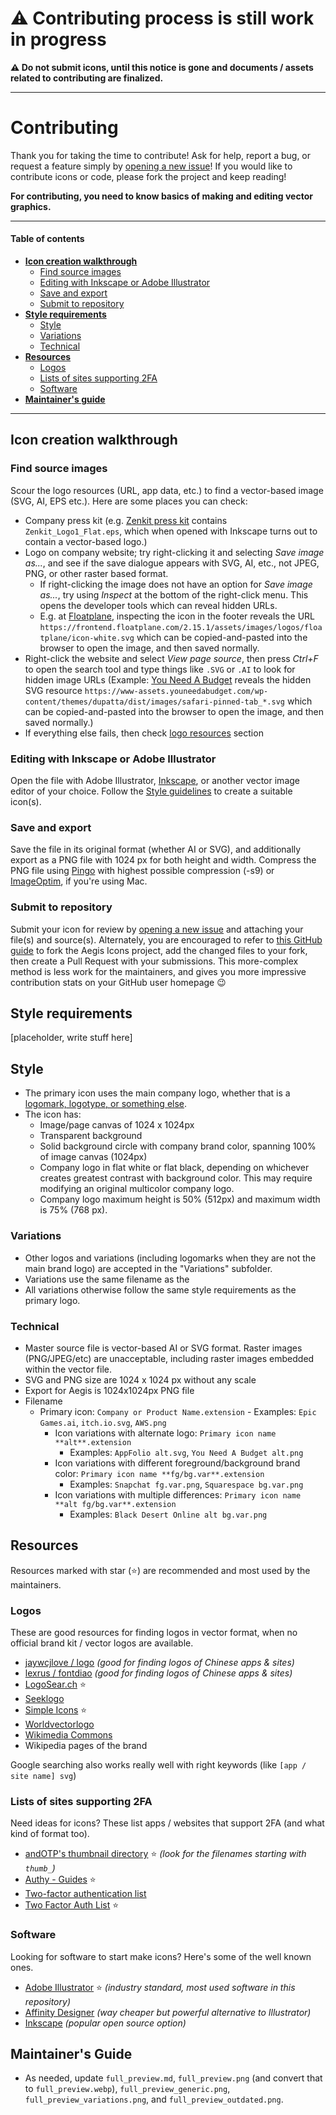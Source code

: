 # ⚠ Contributing process is still work in progress
**⚠ Do not submit icons, until this notice is gone and documents / assets related to contributing are finalized.**

----

# Contributing
Thank you for taking the time to contribute! Ask for help, report a bug, or request a feature simply by [opening a new issue](https://github.com/krisu5/aegis-icons/issues)! If you would like to contribute icons or code, please fork the project and keep reading!

**For contributing, you need to know basics of making and editing vector graphics.**

---

#### Table of contents
- [**Icon creation walkthrough**](#icon-creation-walkthrough)
  - [Find source images](#find-source-images)
  - [Editing with Inkscape or Adobe Illustrator](#editing-with-inkscape-or-adobe-illustrator)
  - [Save and export](#save-and-export)
  - [Submit to repository](#submit-to-repository)
- [**Style requirements**](#style-requirements)
  - [Style](#style)
  - [Variations](#variations)
  - [Technical](#technical)
- [**Resources**](#resources)
  - [Logos](#logos)
  - [Lists of sites supporting 2FA](#lists-of-sites-supporting-2fa)
  - [Software](#software)
- [**Maintainer's guide**](#maintainers-guide)

---

## Icon creation walkthrough

### Find source images
Scour the logo resources (URL, app data, etc.) to find a vector-based image (SVG, AI, EPS etc.). Here are some places you can check:
- Company press kit (e.g. [Zenkit press kit](https://zenkit.com/en/press-kit/) contains `Zenkit_Logo1_Flat.eps`, which when opened with Inkscape turns out to contain a vector-based logo.)
- Logo on company website; try right-clicking it and selecting *Save image as...*, and see if the save dialogue appears with SVG, AI, etc., not JPEG, PNG, or other raster based format.
  - If right-clicking the image does not have an option for *Save image as...*, try using *Inspect* at the bottom of the right-click menu. This opens the developer tools which can reveal hidden URLs.
  - E.g. at [Floatplane](https://www.floatplane.com), inspecting the icon in the footer reveals the URL `https://frontend.floatplane.com/2.15.1/assets/images/logos/floatplane/icon-white.svg` which can be copied-and-pasted into the browser to open the image, and then saved normally.
- Right-click the website and select *View page source*, then press *Ctrl+F* to open the search tool and type things like `.SVG` or `.AI` to look for hidden image URLs (Example: [You Need A Budget](https://www.youneedabudget.com) reveals the hidden SVG resource `https://www-assets.youneedabudget.com/wp-content/themes/dupatta/dist/images/safari-pinned-tab_*.svg` which can be copied-and-pasted into the browser to open the image, and then saved normally.)
- If everything else fails, then check [logo resources](#logos) section

### Editing with Inkscape or Adobe Illustrator
Open the file with Adobe Illustrator, [Inkscape](https://inkscape.org), or another vector image editor of your choice. Follow the [Style guidelines](#style-guidelines) to create a suitable icon(s).

### Save and export
Save the file in its original format (whether AI or SVG), and additionally export as a PNG file with 1024 px for both height and width. Compress the PNG file using [Pingo](https://css-ig.net/pingo) with highest possible compression (-s9) or [ImageOptim](https://imageoptim.com/mac), if you're using Mac.

### Submit to repository
Submit your icon for review by [opening a new issue](https://github.com/krisu5/aegis-icons/issues) and attaching your file(s) and source(s). Alternately, you are encouraged to refer to [this GitHub guide](https://guides.github.com/activities/contributing-to-open-source) to fork the Aegis Icons project, add the changed files to your fork, then create a Pull Request with your submissions. This more-complex method is less work for the maintainers, and gives you more impressive contribution stats on your GitHub user homepage 😉

## Style requirements
[placeholder, write stuff here]

## Style
- The primary icon uses the main company logo, whether that is a [logomark, logotype, or something else](https://blog.designcrowd.com/article/997/logo-logomark-logotype-whats-the-difference-and-what-do-you-need).
- The icon has:
  - Image/page canvas of 1024 x 1024px
  - Transparent background
  - Solid background circle with company brand color, spanning 100% of image canvas (1024px)
  - Company logo in flat white or flat black, depending on whichever creates greatest contrast with background color. This may require modifying an original multicolor company logo.
  - Company logo maximum height is 50% (512px) and maximum width is 75% (768 px).

### Variations
- Other logos and variations (including logomarks when they are not the main brand logo) are accepted in the "Variations" subfolder.
- Variations use the same filename as the
- All variations otherwise follow the same style requirements as the primary logo.

### Technical
  - Master source file is vector-based AI or SVG format. Raster images (PNG/JPEG/etc) are unacceptable, including raster images embedded within the vector file.
  - SVG and PNG size are 1024 x 1024 px without any scale
  - Export for Aegis is 1024x1024px PNG file
  - Filename
    - Primary icon: `Company or Product Name.extension`
          - Examples: `Epic Games.ai`, `itch.io.svg`, `AWS.png`
        - Icon variations with alternate logo: `Primary icon name **alt**.extension`
          - Examples: `AppFolio alt.svg`, `You Need A Budget alt.png`
        - Icon variations with different foreground/background brand color: `Primary icon name **fg/bg.var**.extension`
          - Examples: `Snapchat fg.var.png`, `Squarespace bg.var.png`
        - Icon variations with multiple differences: `Primary icon name **alt fg/bg.var**.extension`
          - Examples: `Black Desert Online alt bg.var.png`

## Resources
Resources marked with star (⭐) are recommended and most used by the maintainers.

### Logos
These are good resources for finding logos in vector format, when no official brand kit / vector logos are available.

- [jaywcjlove / logo](https://github.com/jaywcjlove/logo/tree/master/img) *(good for finding logos of Chinese apps & sites)*
- [lexrus / fontdiao](https://github.com/lexrus/fontdiao/tree/master/svg) *(good for finding logos of Chinese apps & sites)*
- [LogoSear.ch](https://logosear.ch/) ⭐
- [Seeklogo](https://seeklogo.com/)
- [Simple Icons](https://simpleicons.org/) ⭐
- [Worldvectorlogo](https://worldvectorlogo.com/)
- [Wikimedia Commons](https://commons.wikimedia.org/wiki/Main_Page)
- Wikipedia pages of the brand

Google searching also works really well with right keywords (like `[app / site name] svg`)

### Lists of sites supporting 2FA
Need ideas for icons? These list apps / websites that support 2FA (and what kind of format too).

- [andOTP's thumbnail directory](https://github.com/andOTP/andOTP/tree/master/app/src/main/res/drawable) ⭐ *(look for the filenames starting with `thumb_`)*
- [Authy - Guides](https://authy.com/guides/) ⭐
- [Two-factor authentication list](https://evanhahn.com/2fa/)
- [Two Factor Auth List](https://twofactorauth.org/) ⭐

### Software
Looking for software to start make icons? Here's some of the well known ones.

- [Adobe Illustrator](https://www.adobe.com/products/illustrator.html) ⭐ *(industry standard, most used software in this repository)*
- [Affinity Designer](https://affinity.serif.com/en-gb/designer/) *(way cheaper but powerful alternative to Illustrator)*
- [Inkscape](https://inkscape.org/) *(popular open source option)*


## Maintainer's Guide
  - As needed, update `full_preview.md`,  `full_preview.png` (and convert that to `full_preview.webp`), `full_preview_generic.png`, `full_preview_variations.png`, and `full_preview_outdated.png`.
